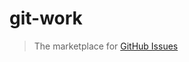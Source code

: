 # git-work
> The marketplace for [GitHub Issues](https://help.github.com/articles/github-glossary/#issue)
